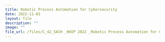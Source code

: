 ```yaml
---
title: Robotic Process Automation for Cybersecurity
date: 2022-11-01
layout: file
description: ""
image: ""
file_url: /files/C_42_SACH _NHIP 2022 _Robotic Process Automation for Cybersecurity.pdf
---
```

